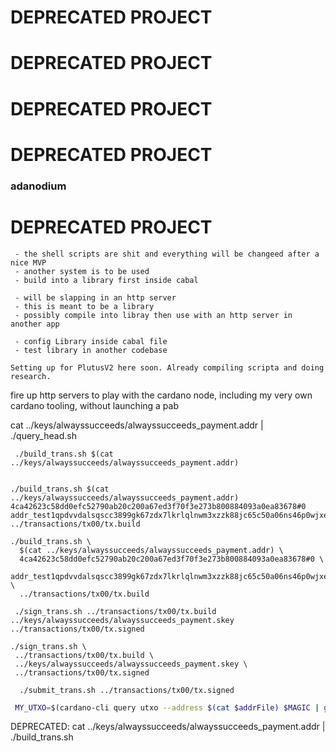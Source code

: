 # DEPRECATED PROJECT
# DEPRECATED PROJECT
# DEPRECATED PROJECT
# DEPRECATED PROJECT



### adanodium


# DEPRECATED PROJECT

``` @NOTES
 - the shell scripts are shit and everything will be changeed after a nice MVP
 - another system is to be used
 - build into a library first inside cabal

 - will be slapping in an http server
 - this is meant to be a library
 - possibly compile into libray then use with an http server in another app

```

``` @TODO
 - config Library inside cabal file
 - test library in another codebase
```

``
 Setting up for PlutusV2 here soon. Already compiling scripta and doing research.
``

fire up http servers to play with the cardano node, including my very own cardano tooling, without launching a pab


cat ../keys/alwayssucceeds/alwayssucceeds_payment.addr | ./query_head.sh


``` Build Trans
 ./build_trans.sh $(cat ../keys/alwayssucceeds/alwayssucceeds_payment.addr)


./build_trans.sh $(cat ../keys/alwayssucceeds/alwayssucceeds_payment.addr) 4ca42623c58dd0efc52790ab20c200a67ed3f70f3e273b800884093a0ea83678#0  addr_test1qpdvvdalsqscc3899gk67zdx7lkrlqlnwm3xzzk88jc65c50a06ns46p0wjxe6xqkvnrs4f79wjp6tz07wrl2k2nctyqqkhtak   ../transactions/tx00/tx.build

./build_trans.sh \
  $(cat ../keys/alwayssucceeds/alwayssucceeds_payment.addr) \
  4ca42623c58dd0efc52790ab20c200a67ed3f70f3e273b800884093a0ea83678#0 \
  addr_test1qpdvvdalsqscc3899gk67zdx7lkrlqlnwm3xzzk88jc65c50a06ns46p0wjxe6xqkvnrs4f79wjp6tz07wrl2k2nctyqqkhtak \
  ../transactions/tx00/tx.build
```


``` Sign Trans
 ./sign_trans.sh ../transactions/tx00/tx.build  ../keys/alwayssucceeds/alwayssucceeds_payment.skey  ../transactions/tx00/tx.signed

./sign_trans.sh \
 ../transactions/tx00/tx.build \
 ../keys/alwayssucceeds/alwayssucceeds_payment.skey \
 ../transactions/tx00/tx.signed
```

``` Submit Trans
  ./submit_trans.sh ../transactions/tx00/tx.signed
```

``` grab_utxo.sh | My script to query the first utxo
 MY_UTXO=$(cardano-cli query utxo --address $(cat $addrFile) $MAGIC | grep " 0 " | sed -n 1p | egrep  -o '[a-z0-9]+' | head -1)
```

DEPRECATED: cat ../keys/alwayssucceeds/alwayssucceeds_payment.addr | ./build_trans.sh 
